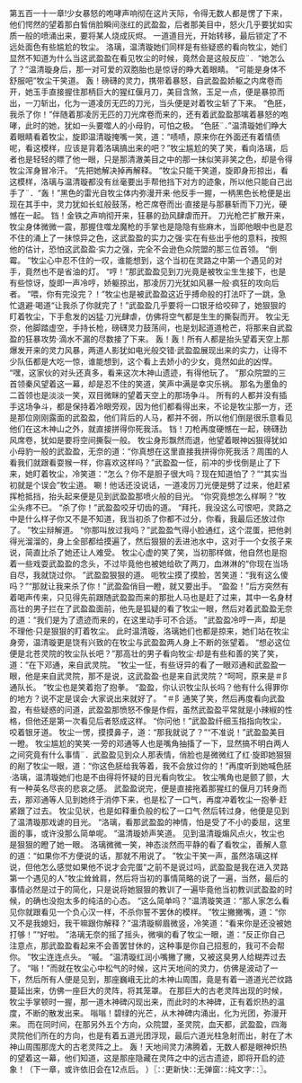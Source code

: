 第五百一十一章!少女暴怒的咆哮声响彻在这片天际，令得无数人都是愣了下来，他们愕然的望着那白皙俏脸瞬间涨红的武盈盈，后者那美目中，怒火几乎要犹如实质一般的喷涌出来，要将某人烧成灰烬。
一道道目光，开始转移，最后锁定了不远处面色有些尴尬的牧尘。
洛璃，温清璇她们同样是有些疑惑的看向牧尘，她们显然不知道为什么当这武盈盈在看见牧尘的时候，竟然会是这般反应¨．“她怎么了？”温清璇身后，那一对可爱的双胞胎也是惊讶的睁大着眼睛。
“可能是身体不舒服吧”牧尘干笑道。
轰！磅礴的灵力，携带着暴怒，自武盈盈娇躯之内席卷而开，她玉手直接握住那柄巨大的猩红偃月刀，美目含煞，玉足一点，便是暴掠而出，一刀斩出，化为一道凌厉无匹的刀光，当头便是对着牧尘斩了下来。
“色胚，我杀了你！”伴随着那凌厉无匹的刀光席卷而来的，还有着武盈盈那噙着暴怒的咆哮，此时的她，犹如一头要噬人的小母豹，可怕之极。
“色胚¨．”温清璇她们睁大着眼睛看着牧尘，旋即温清璇掩嘴一笑，道：“啧啧，原来你在外面还有着情债呢，看这模样，应该是背着洛璃搞出来的吧？”牧尘尴尬的笑了笑，看向洛璃，后者也是轻轻的瞟了他一眼，只是那清澈美目之中的那一抹似笑非笑之色，却是令得牧尘浑身冒冷汗。
“先把她解决掉再解释。
”牧尘只能干笑道，旋即身形掠出，看这模样，洛璃与温清璇都没有丝毫要出手帮他挡下对方的迹象，所以他只能自己出手了¨．“轰！”黑色的雷光自牧尘体内弥漫开来·他反手一握，一柄黑色长枪便是出现在其手中，灵力犹如长虹般鼓荡，枪芒席卷而出·直接是与那暴斩而下刀光，硬憾在一起。
铛！金铁之声响彻开来，狂暴的劲风肆虐而开。
刀光枪芒扩散开来，牧尘身体微微一震，那握住噬龙魔枪的手掌也是隐隐有些麻木，当即他眼中也是忍不住的涌上了一抹惊异之色，这武盈盈的实力之强·实在有些出乎他的意料，按照他的估计，恐怕这武盈盈·实力之强，完全不会逊色众院盟的那三位首领。
“倒霉。
”牧尘心中忍不住的一叹，谁能想到，这个当初在灵路之中第一个遇见的对手，竟然也不是省油的灯。
“哼！”那武盈盈见到刀光竟是被牧尘生生接下，也是有些惊讶，旋即一声冷哼，娇躯掠出，那凌厉刀光犹如风暴一般·疯狂的攻向后者。
“喂，你有完没完？！”牧尘也是被武盈盈这近乎搏命般的打法吓了一跳，急忙退避·喝道“让我杀了你就完了！”武盈盈几乎要将一口银牙给咬碎了，她狠狠的盯着牧尘，下手愈发的凶猛·刀光肆虐，仿佛将空气都是生生的撕裂而开。
牧尘无奈，他脚踏虚空，手持长枪，磅礴灵力鼓荡间，也是划起道道枪芒，将那来自武盈盈的狂暴攻势·滴水不漏的尽数接了下来。
轰！轰！所有人都是抬头望着天空上那爆发开来的灵力风暴，两道人影犹如电光般交错·武盈盈展现出来的实力，让得不少队伍都是大吃一惊，谁能想到，这个看上去娇小的少女，竟然如此的凶悍。
“嘿，这家伙的对头还真多，看来这次木神山遗迹，有得他玩了。
”那众院盟的三首领秦风望着这一幕，却是忍不住的笑道，笑声中满是幸灾乐祸。
那名为墨鱼的二首领也是淡淡一笑，双目微眯的望着天空上的那场争斗。
所有的人都并没有插手这场争斗，都是保持着冷眼旁观，因为他们都看得出来，不论是牧尘那一方，还是那位刚刚露面的武盈盈，他们背后的人马，都并不弱，所以他们倒是很乐意看见他们在这木神山之外，就直接拼得你死我活。
铛！刀枪再度硬憾在一起，磅礴劲风席卷，犹如是要将空间撕裂一般。
牧尘身形飘然而退，他望着眼神凶狠得犹如小母豹一般的武盈盈，无奈的道：“你真想在这里直接我拼得你死我活？周围的人看我们就跟看耍猴一样，你喜欢这样吗？”武盈盈一怔，前冲的步伐倒是止了下来，她盯着牧尘，冷笑道：“怎么？你不是胆子很大吗？现在知道怕了？”“其实当初就是个误会”牧尘道。
唰！他话还没说话，一道凌厉刀光便是劈了过来，他赶紧挥枪抵挡，抬头起来便是见到武盈盈那喷火般的目光。
“你究竟想怎么样啊？”牧尘头疼不已。
“杀了你！”武盈盈咬牙切齿的道。
“拜托，我没这么可恨吧，灵路之中是什么样子你又不是不知道，我当初杀了你都不过分，你看，我最后还放过你了。
”牧尘辩解道。
“你那叫放过我吗？”武盈盈气得小脸通红，这个混蛋，把他剥得光溜溜的，身上全部都给摸遍了，然后狠狠的丢进池水中，这对于一个女孩子来说，简直比杀了她还让人难受。
牧尘心虚的笑了笑，当初那样做，他自然也是抱着一些戏耍武盈盈的念头，不过毕竟他也被她给砍了两刀，血淋淋的“你现在当场自尽，我就饶过你。
”武盈盈狠狠的道。
呃牧尘摸了摸脸，苦笑道：“我有这么傻吗？”“那就让我来杀了你！”武盈盈俏目一瞪，就又要出手。
“盈盈！”后方突然有着喝声传来，只见得先前跟随武盈盈而来的那批人马也是赶了过来，其中一名身材高壮的男子拦在了武盈盈面前，他先是狐疑的看了牧尘一眼，然后对着武盈盈无奈的道：“我们是为了遗迹而来的，在这里动手可不合适。
”武盈盈冷哼一声，却是不理他·只是狠狠的盯着牧尘。
此时温清璇，洛璃她们也都是掠来，她们站在牧尘身旁，温清璇更是饶有兴致的在牧尘与武盈盈两人身上不断的张望着。
“想必这位便是北苍灵院的牧尘队长吧？”那高壮的男子看向牧尘·却是有些和善的笑了笑，道：“在下邓通，来自武灵院。
”牧尘一怔，有些讶异的看了一眼邓通和武盈盈一眼，他是来自武灵院，那不是说，这武盈盈·也是来自武灵院？“呵呵，原来是＃阝通队长。
”牧尘也是笑着抱了抱拳。
“盈盈，你认识牧尘队长吗？他有什么得罪你的地方？说不定是误会·大家说出来就好了。
”＃阝通笑了笑，然后再度看向武盈盈，有些疑惑的问道，武盈盈那愤怒不像是作假，虽然武盈盈平常就是小辣椒的性格，但他还是第一次看见后者怒成这样。
“你问他！”武盈盈纤细玉指指向牧尘，咬着银牙道。
牧尘一愣，摸摸鼻子，道：“那我就说了？”“不准说！”武盈盈美目一瞪。
牧尘尴尬的笑笑·一旁的邓通等人也是嘴角抽搐了一下，显然搞不明白两人之间究竟有什么事情¨．武盈盈见到众人那表情，俏脸也是微微红了红·旋即她狠狠的剐了牧尘一眼，道：“你这色胚给我等着，我不会放过你的！”再度听到她喊色胚·洛璃，温清璇她们也是不由得将怀疑的目光看向牧尘。
牧尘嘴角也是颤了颤，大有一种英名尽丧的悲哀之感。
武盈盈说完，便是直接拖着那猩红的偃月刀转身而去，那邓通等人见到她终于消停下来，也是松了一口气，再度冲着牧尘一抱拳·赶紧跟了过去。
牧尘见状，也是如释重负般的松了一口气·然后转过身，他便是见到了温清璇那戏谑的目光。
“洛璃，看那武盈盈的神情，怕是受了不小的委屈，这里面的事，或许没那么简单呢。
”温清璇娇声笑道。
见到温清璇煽风点火，牧尘也是狠狠的瞪了她一眼。
洛璃微微一笑，神态淡然而平静的看了看牧尘，善解人意的道：“如果你不方便说的话，那就不用说了。
”牧尘干笑一声，虽然洛璃这样说，但他怎么感觉如果他不说才会完蛋“之前不是说过吗，武盈盈是我在进入灵路第一个遇见的人”牧尘耸耸肩，然后将当初的事情简略的说了一遍，当然，最后的事情必然是过于的简化，只是说将她狠狠的教训了一遍毕竟他当初教训武盈盈的时候，的确也没抱太多的纯洁的心态。
“这么简单吗？”温清璇笑道：“那人家怎么看见你就跟看见一个负心汉一样，不杀你誓不罢休的模样。
”牧尘撇撇嘴，道：“你又不是我媳妇，我干嘛跟你解释？”温清璇柳眉微竖，冷笑道：“看来你是还没被她打够！”“好啦。
”洛璃无奈的摇了摇头，微嗔的看了牧尘一眼，道：“反正你自己注意点，那武盈盈看起来不会善罢甘休的，这种事是你自己招惹的，我可不会帮你。
”牧尘连连点头。
“嘁。
”温清璇红润小嘴撇了撇，又被这臭男人给糊弄过去了。
“嗡！”而就在牧尘心中松气的时候，这片天地间的灵力，仿佛是波动了一下，然后所有人便是见到，那座巍峨无比的木神山周围，竟是有着一道道光芒纹路蔓延出来，仿佛一座巨大的灵阵，将其笼罩。
在那巨大的古老灵阵出现的时候，牧尘手掌顿时一握，那一道木神碑闪现出来，而此时的木神碑，正有着炽热的温度，不断的散发出来。
嗡嗡！碧绿的光芒，从木神碑内涌出，化为光团，弥漫开来。
而在同时间，在那另外五个方向，众院盟，圣灵院，血天都，武盈盈，四海灵院他们所在的方向，也是有着五道光团浮现，最后六道光柱急射而出，射在了木神山周围那庞大的古老灵阵之上。
轰！天地间灵力沸腾着，无数人都是眼神炽热的望着这一幕，他们知道，这是那座隐藏在灵阵之中的远古遗迹，即将开启的迹象！（下一章，或许依旧会在12点后。
）〖∷更新快∷无弹窗∷纯文字∷〗。
